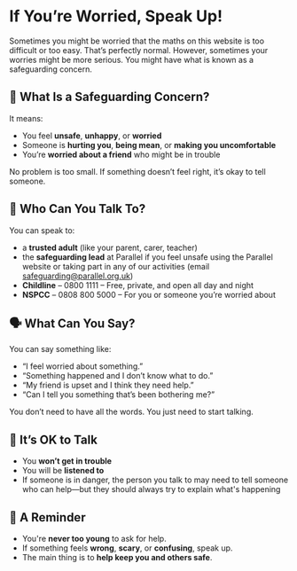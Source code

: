 # If You’re Worried, Speak Up!

Sometimes you might be worried that the maths on this website is too difficult or too easy. That’s perfectly normal. However, sometimes your worries might be more serious. You might have what is known as a safeguarding concern.  



## 💬 What Is a Safeguarding Concern?  

It means:  
* You feel **unsafe**, **unhappy**, or **worried**  
* Someone is **hurting you**, **being mean**, or **making you uncomfortable**  
* You’re **worried about a friend** who might be in trouble  

No problem is too small. If something doesn’t feel right, it’s okay to tell someone.


## 👥 Who Can You Talk To?  

You can speak to:  
* a **trusted adult** (like your parent, carer, teacher)
* the **safeguarding lead** at Parallel if you feel unsafe using the Parallel website or taking part in any of our activities (email [safeguarding@parallel.org.uk](mailto:safeguarding@parallel.org.uk))
* **Childline** – 0800 1111 – Free, private, and open all day and night
* **NSPCC** – 0808 800 5000 – For you or someone you’re worried about


## 🗣️ What Can You Say?  

You can say something like:  
* “I feel worried about something.”  
* “Something happened and I don’t know what to do.”  
* “My friend is upset and I think they need help.”  
* “Can I tell you something that’s been bothering me?”  

You don’t need to have all the words. You just need to start talking.


## 📣 It’s OK to Talk  

* You **won’t get in trouble**  
* You will be **listened to**  
* If someone is in danger, the person you talk to may need to tell someone who can help—but they should always try to explain what's happening


## 🧾 A Reminder  

* You're **never too young** to ask for help.  
* If something feels **wrong**, **scary**, or **confusing**, speak up.
* The main thing is to **help keep you and others safe**.